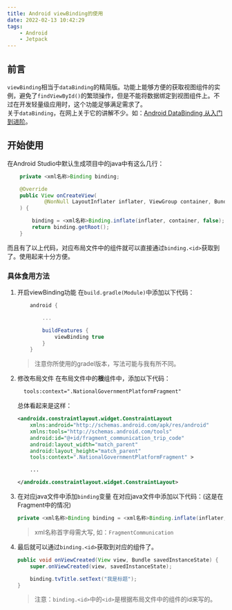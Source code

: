 ```yaml
---
title: Android viewBinding的使用
date: 2022-02-13 10:42:29
tags: 
    - Android
    - Jetpack
---
```


## 前言

`viewBinding`相当于`dataBinding`的精简版。功能上能够方便的获取视图组件的实例，避免了`findViewById()`的繁琐操作，但是不能将数据绑定到视图组件上。不过在开发轻量级应用时，这个功能足够满足需求了。  
关于`dataBinding`，在网上关于它的讲解不少。如：[Android DataBinding 从入门到进阶](https://juejin.cn/post/6844903609079971854)。  

## 开始使用

在Android Studio中默认生成项目中的java中有这么几行：

```java
    private <xml名称>Binding binding;

    @Override
    public View onCreateView(
            @NonNull LayoutInflater inflater, ViewGroup container, Bundle savedInstanceState
    ) {

        binding = <xml名称>Binding.inflate(inflater, container, false);
        return binding.getRoot();
    }
```

而且有了以上代码，对应布局文件中的组件就可以直接通过`binding.<id>`获取到了。使用起来十分方便。

### 具体食用方法

1. 开启viewBinding功能
    在`build.gradle(Module)`中添加以下代码：

    ```gradle
        android {

            ...

            buildFeatures {
                viewBinding true
            }
        }
    ```
  
    > 注意你所使用的gradel版本，写法可能与我有所不同。

2. 修改布局文件
    在布局文件中的**根**组件中，添加以下代码：

    ```xml
      tools:context=".NationalGovernmentPlatformFragment"
    ```

    总体看起来是这样：

    ```xml
    <androidx.constraintlayout.widget.ConstraintLayout
        xmlns:android="http://schemas.android.com/apk/res/android"
        xmlns:tools="http://schemas.android.com/tools"
        android:id="@+id/fragment_communication_trip_code"
        android:layout_width="match_parent"
        android:layout_height="match_parent"
        tools:context=".NationalGovernmentPlatformFragment" >

        ...

    </androidx.constraintlayout.widget.ConstraintLayout>
    ```

3. 在对应java文件中添加`binding`变量
    在对应java文件中添加以下代码：(这是在Fragment中的情况)

    ```java
    private <xml名称>Binding binding = <xml名称>Binding.inflate(inflater, container, false);
    ```

    > xml名称首字母需大写, 如：`FragmentCommunication`

4. 最后就可以通过`binding.<id>`获取到对应的组件了。

    ```java
    public void onViewCreated(View view, Bundle savedInstanceState) {
        super.onViewCreated(view, savedInstanceState);

        binding.tvTitle.setText("我是标题");
    }
    ```

    > 注意：`binding.<id>`中的`<id>`是根据布局文件中的组件的id来写的。


